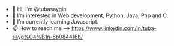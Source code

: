 - 👋 Hi, I’m @tubasaygin
- 👀 I’m interested in Web development, Python, Java, Php and C. 
- 🌱 I’m currently learning Javascript. 
- 📫 How to reach me --> https://www.linkedin.com/in/tuba-sayg%C4%B1n-6b084416b/

<!---
tubasaygin/tubasaygin is a ✨ special ✨ repository because its `README.md` (this file) appears on your GitHub profile.
You can click the Preview link to take a look at your changes.
--->
